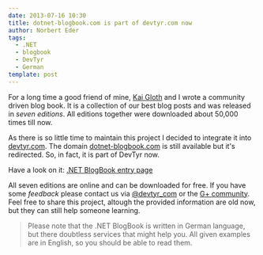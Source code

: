 ```yaml
---
date: 2013-07-16 10:30
title: dotnet-blogbook.com is part of devtyr.com now
author: Norbert Eder
tags: 
  - .NET
  - blogbook
  - DevTyr
  - German
template: post
---
```


For a long time a good friend of mine, [Kai Gloth](http://braindrivendevelopment.com/ ".Kai Blog - A Coffeegeek about Software Development, C# and more…") and I wrote a community driven blog book. It is a collection of our best blog posts and was released in *seven editions*. All editions together were downloaded about 50,000 times till now.

As there is so little time to maintain this project I decided to integrate it into [devtyr.com](http://devtyr.com "The Home of DevTyr"). The domain [dotnet-blogbook.com](http://dotnet-blogbook.com ".NET BlogBook") is still available but it's redirected. So, in fact, it is part of DevTyr now.

Have a look on it: [.NET BlogBook entry page](http://devtyr.com/projects/blogbook/index.html ".NET BlogBook")

All seven editions are online and can be downloaded for free. If you have some *feedback* please contact us via [@devtyr_com](http://twitter.com/devtyr_com "@devtyr_com") or the [G+ community](https://plus.google.com/u/0/communities/101936208491451882859 "DevTyr G+ community"). Feel free to share this project, altough the provided information are old now, but they can still help someone learning.

> Please note that the .NET BlogBook is written in German language, but there doubtless services that might help you. All given examples are in English, so you should be able to read them.
